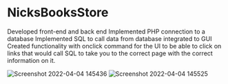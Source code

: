 # NicksBooksStore

Developed front-end and back end 
Implemented PHP connection to a database
Implemented SQL to call data from database integrated to GUI
Created functionality with onclick command for the UI to be able to click on links that would call SQL to take you to the correct page with the correct information on it.



![Screenshot 2022-04-04 145436](https://user-images.githubusercontent.com/81642890/161612638-f7af5aa6-d10d-4a24-86de-db95daa76249.png)
![Screenshot 2022-04-04 145525](https://user-images.githubusercontent.com/81642890/161612651-43f05741-9d79-47cd-9045-1b22339cbc2b.png)
